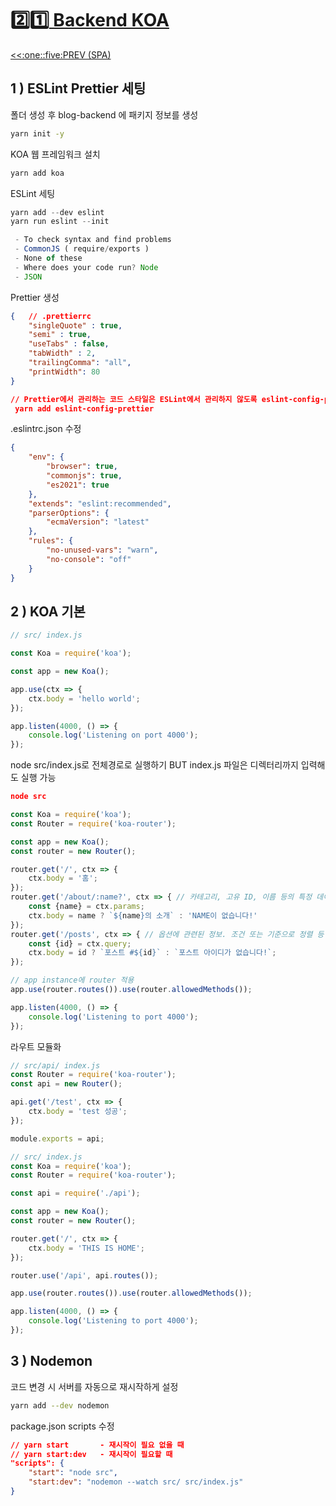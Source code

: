 # :two::one:[ Backend KOA](https://github.com/yhuj79/Learn_React/blob/master/chap/21_BackendKOA.md)

<div align="left"><a href='https://github.com/yhuj79/Learn_React/blob/master/chap/15_ContextAPI.md'><<:one::five:PREV (SPA)</a></div>
<!--<div align="right"><a href='https://github.com/yhuj79/Learn_REACT/blob/master/chap/21_BackendKOA.md'>:one::five:NEXT ( ) >></a></div>-->

## 1 ) ESLint Prettier 세팅

폴더 생성 후  blog-backend 에 패키지 정보를 생성

```bash
yarn init -y
```

KOA 웹 프레임워크 설치

```bash
yarn add koa
```

ESLint 세팅

```javascript
yarn add --dev eslint
yarn run eslint --init

 - To check syntax and find problems
 - CommonJS ( require/exports )
 - None of these
 - Where does your code run? Node
 - JSON
```

Prettier 생성

```json
{   // .prettierrc
    "singleQuote" : true,
    "semi" : true,
    "useTabs" : false,
    "tabWidth" : 2,
    "trailingComma": "all",
    "printWidth": 80
}

// Prettier에서 관리하는 코드 스타일은 ESLint에서 관리하지 않도록 eslint-config-prettier 설치
 yarn add eslint-config-prettier
```

.eslintrc.json 수정

```json
{
    "env": {
        "browser": true,
        "commonjs": true,
        "es2021": true
    },
    "extends": "eslint:recommended",
    "parserOptions": {
        "ecmaVersion": "latest"
    },
    "rules": {
        "no-unused-vars": "warn",
        "no-console": "off"
    }
}

```

## 2 ) KOA 기본

```javascript
// src/ index.js

const Koa = require('koa');

const app = new Koa();

app.use(ctx => {
    ctx.body = 'hello world';
});

app.listen(4000, () => {
    console.log('Listening on port 4000');
});
```

node src/index.js로 전체경로로 실행하기
BUT index.js 파일은 디렉터리까지 입력해도 실행 가능

```json
node src
```

```javascript
const Koa = require('koa');
const Router = require('koa-router');

const app = new Koa();
const router = new Router();

router.get('/', ctx => {
    ctx.body = '홈';
});
router.get('/about/:name?', ctx => { // 카테고리, 고유 ID, 이름 등의 특정 데이터를 조회
    const {name} = ctx.params;
    ctx.body = name ? `${name}의 소개` : 'NAME이 없습니다!'
});
router.get('/posts', ctx => { // 옵션에 관련된 정보. 조건 또는 기준으로 정렬 등
    const {id} = ctx.query;
    ctx.body = id ? `포스트 #${id}` : `포스트 아이디가 없습니다!`;
});

// app instance에 router 적용
app.use(router.routes()).use(router.allowedMethods());

app.listen(4000, () => {
    console.log('Listening to port 4000');
});
```

라우트 모듈화

```javascript
// src/api/ index.js
const Router = require('koa-router');
const api = new Router();

api.get('/test', ctx => {
    ctx.body = 'test 성공';
});

module.exports = api;

// src/ index.js
const Koa = require('koa');
const Router = require('koa-router');

const api = require('./api');

const app = new Koa();
const router = new Router();

router.get('/', ctx => {
    ctx.body = 'THIS IS HOME';
});

router.use('/api', api.routes());

app.use(router.routes()).use(router.allowedMethods());

app.listen(4000, () => {
    console.log('Listening to port 4000');
});
```

## 3 ) Nodemon

코드 변경 시 서버를 자동으로 재시작하게 설정

```bash
yarn add --dev nodemon
```

package.json scripts 수정

```json
// yarn start       - 재시작이 필요 없을 때
// yarn start:dev   - 재시작이 필요할 때
"scripts": {
    "start": "node src",
    "start:dev": "nodemon --watch src/ src/index.js"
}
```
